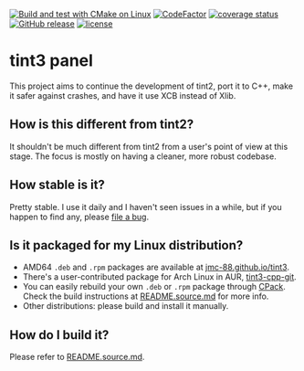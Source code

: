 [![Build and test with CMake on Linux](https://github.com/jmc-88/tint3/actions/workflows/build-test-cmake-linux.yml/badge.svg)](https://github.com/jmc-88/tint3/actions/workflows/build-test-cmake-linux.yml)
[![CodeFactor](https://www.codefactor.io/repository/github/jmc-88/tint3/badge)](https://www.codefactor.io/repository/github/jmc-88/tint3)
[![coverage status](https://coveralls.io/repos/github/jmc-88/tint3/badge.svg?branch=master)](https://coveralls.io/github/jmc-88/tint3?branch=master)
[![GitHub release](https://img.shields.io/github/release/jmc-88/tint3.svg)](https://github.com/jmc-88/tint3/releases)
[![license](https://img.shields.io/github/license/jmc-88/tint3.svg)](https://github.com/jmc-88/tint3/blob/master/LICENSE)

# tint3 panel

This project aims to continue the development of tint2, port it to C++, make it safer against crashes, and have it use XCB instead of Xlib.

## How is this different from tint2?

It shouldn't be much different from tint2 from a user's point of view at this stage. The focus is mostly on having a cleaner, more robust codebase.

## How stable is it?

Pretty stable. I use it daily and I haven't seen issues in a while, but if you happen to find any, please [file a bug](https://github.com/jmc-88/tint3/issues).

## Is it packaged for my Linux distribution?

  * AMD64 `.deb` and `.rpm` packages are available at
  [jmc-88.github.io/tint3](https://jmc-88.github.io/tint3/).
  * There's a user-contributed package for Arch Linux in AUR,
  [tint3-cpp-git](https://aur.archlinux.org/packages/tint3-cpp-git).
  * You can easily rebuild your own `.deb` or `.rpm` package through
  [CPack](https://cmake.org/Wiki/CMake:Packaging_With_CPack). Check the build
  instructions at [README.source.md](README.source.md) for more info.
  * Other distributions: please build and install it manually.

## How do I build it?

Please refer to [README.source.md](README.source.md).

